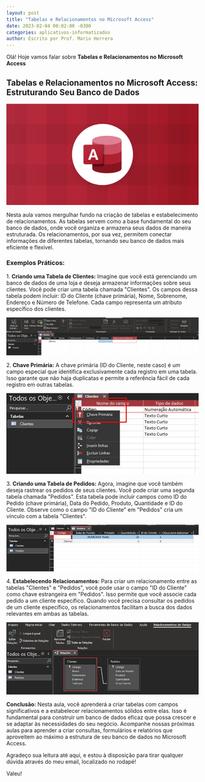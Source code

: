 ```yaml
---
layout: post
title: "Tabelas e Relacionamentos no Microsoft Access"
date: 2023-02-04 00:02:00 -0300
categories: aplicativos-informatizados
author: Escrito por Prof. Mario Herrera
---
```


Olá! Hoje vamos falar sobre **Tabelas e Relacionamentos no Microsoft Access**

## Tabelas e Relacionamentos no Microsoft Access: Estruturando Seu Banco de Dados


![](https://github.com/mariopuebla17/blog/blob/main/_images/202302/access.jpg?raw=true)

Nesta aula vamos mergulhar fundo na criação de tabelas e estabelecimento de relacionamentos. As tabelas servem como a base fundamental do seu banco de dados, onde você organiza e armazena seus dados de maneira estruturada. Os relacionamentos, por sua vez, permitem conectar informações de diferentes tabelas, tornando seu banco de dados mais eficiente e flexível.

### Exemplos Práticos:

1\. **Criando uma Tabela de Clientes:** Imagine que você está gerenciando um banco de dados de uma loja e deseja armazenar informações sobre seus clientes. Você pode criar uma tabela chamada "Clientes". Os campos dessa tabela podem incluir: ID do Cliente (chave primária), Nome, Sobrenome, Endereço e Número de Telefone. Cada campo representa um atributo específico dos clientes.

![](https://github.com/mariopuebla17/blog/blob/main/_images/202302/access3.jpg?raw=true)  

2\. **Chave Primária:** A chave primária (ID do Cliente, neste caso) é um campo especial que identifica exclusivamente cada registro em uma tabela. Isso garante que não haja duplicatas e permite a referência fácil de cada registro em outras tabelas.

![](https://github.com/mariopuebla17/blog/blob/main/_images/202302/access5.jpg?raw=true)  

3\. **Criando uma Tabela de Pedidos:** Agora, imagine que você também deseja rastrear os pedidos de seus clientes. Você pode criar uma segunda tabela chamada "Pedidos". Esta tabela pode incluir campos como ID do Pedido (chave primária), Data do Pedido, Produto, Quantidade e ID do Cliente. Observe como o campo "ID do Cliente" em "Pedidos" cria um vínculo com a tabela "Clientes".

![](https://github.com/mariopuebla17/blog/blob/main/_images/202302/access7.jpg?raw=true)  

4\. **Estabelecendo Relacionamentos:** Para criar um relacionamento entre as tabelas "Clientes" e "Pedidos", você pode usar o campo "ID do Cliente" como chave estrangeira em "Pedidos". Isso permite que você associe cada pedido a um cliente específico. Quando você precisa consultar os pedidos de um cliente específico, os relacionamentos facilitam a busca dos dados relevantes em ambas as tabelas.

![](https://github.com/mariopuebla17/blog/blob/main/_images/202302/access6.jpg?raw=true)  

**Conclusão:** Nesta aula, você aprenderá a criar tabelas com campos significativos e a estabelecer relacionamentos sólidos entre elas. Isso é fundamental para construir um banco de dados eficaz que possa crescer e se adaptar às necessidades do seu negócio. Acompanhe nossas próximas aulas para aprender a criar consultas, formulários e relatórios que aproveitem ao máximo a estrutura de seu banco de dados no Microsoft Access.

Agradeço sua leitura até aqui, e estou à disposição para tirar qualquer dúvida através do meu email, localizado no rodapé!

Valeu!